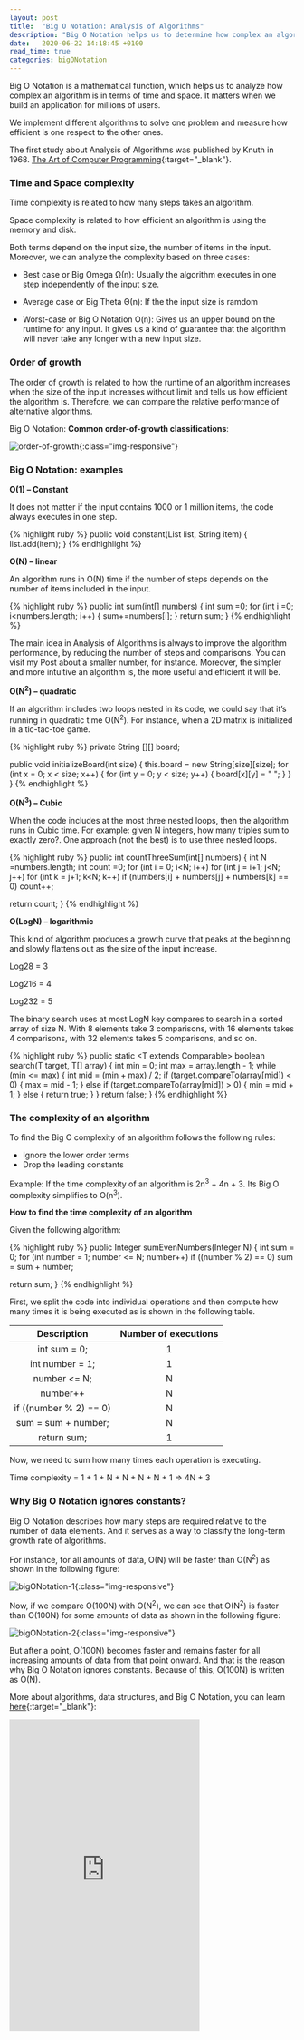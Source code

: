 ```yaml
---
layout: post
title:  "Big O Notation: Analysis of Algorithms"
description: "Big O Notation helps us to determine how complex an algorithm is. It matters when we build an application for millions of users"
date:   2020-06-22 14:18:45 +0100
read_time: true
categories: bigONotation
---
```

Big O Notation is a mathematical function, which helps us to analyze how complex an algorithm is in terms of time and space. It matters when we build an application for millions of users.

We implement different algorithms to solve one problem and measure how efficient is one respect to the other ones.

The first study about Analysis of Algorithms was published by Knuth in 1968. [The Art of Computer Programming](https://en.wikipedia.org/wiki/The_Art_of_Computer_Programming){:target="_blank"}.

### Time and Space complexity

Time complexity is related to how many steps takes an algorithm.

Space complexity is related to how efficient an algorithm is using the memory and disk.

Both terms depend on the input size, the number of items in the input. Moreover, we can analyze the complexity based on three cases:

- Best case or Big Omega Ω(n): Usually the algorithm executes in one step independently of the input size.

- Average case or Big Theta Θ(n): If the the input size is ramdom 

- Worst-case or Big O Notation  O(n): Gives us an upper bound on the runtime for any input. It gives us a kind of guarantee that the algorithm will never take any longer with a new input size.

### Order of growth

The order of growth is related to how the runtime of an algorithm increases when the size of the input increases without limit and tells us how efficient the algorithm is. Therefore, we can compare the relative performance of alternative algorithms.

Big O Notation: **Common order-of-growth classifications**:

![order-of-growth](/assets/images/order-of-growth.jpg){:class="img-responsive"}

### Big O Notation: examples

**O(1) – Constant**

It does not matter if the input contains 1000 or 1 million items, the code always executes in one step.

{% highlight ruby %}
public void constant(List<string> list, String item) {
  list.add(item);
}
{% endhighlight %}

**O(N) – linear**

An algorithm runs in O(N) time if the number of steps depends on the number of items included in the input.

{% highlight ruby %}
public int sum(int[] numbers) {
  int sum =0;
  for (int i =0; i<numbers.length; i++) {
    sum+=numbers[i];
  }
  return sum;
}
{% endhighlight %}

The main idea in Analysis of Algorithms is always to improve the algorithm performance, by reducing the number of steps and comparisons. You can visit my Post about a smaller number, for instance. Moreover, the simpler and more intuitive an algorithm is, the more useful and efficient it will be.

**O(N<sup>2</sup>) – quadratic**

If an algorithm includes two loops nested in its code, we could say that it’s running in quadratic time O(N<sup>2</sup>). For instance, when a 2D matrix is initialized in a tic-tac-toe game.

{% highlight ruby %}
private String [][] board;

public void initializeBoard(int size) {
  this.board = new String[size][size];
  for (int x = 0; x < size; x++) {
    for (int y = 0; y < size; y++) {
      board[x][y] = " ";
    }
  }
}
{% endhighlight %}

**O(N<sup>3</sup>) – Cubic**

When the code includes at the most three nested loops, then the algorithm runs in Cubic time. For example: given N integers, how many triples sum to exactly zero?. One approach (not the best) is to use three nested loops.

{% highlight ruby %}
public int countThreeSum(int[] numbers) {
  int N =numbers.length;
  int count =0;
  for (int i = 0; i<N; i++)
    for (int j = i+1; j<N; j++)
      for (int k = j+1; k<N; k++)
        if (numbers[i] + numbers[j] + numbers[k] == 0)
          count++;

  return count;
}
{% endhighlight %}

**O(LogN) – logarithmic**

This kind of algorithm produces a growth curve that peaks at the beginning and slowly flattens out as the size of the input increase.

Log28 = 3

Log216 = 4

Log232 = 5

The binary search uses at most LogN key compares to search in a sorted array of size N. With 8 elements take 3 comparisons, with 16 elements takes 4 comparisons, with 32 elements takes 5 comparisons, and so on.

{% highlight ruby %}
public static <T extends Comparable<T>> boolean search(T target, T[] array) {
  int min = 0;
  int max = array.length - 1;
  while (min <= max) {
    int mid = (min + max) / 2;
    if (target.compareTo(array[mid]) < 0) {
      max = mid - 1;
    } else if (target.compareTo(array[mid]) > 0) {
      min = mid + 1;
    } else {
      return true;
    }
  }
  return false;
}
{% endhighlight %}

### The complexity of an algorithm

To find the Big O complexity of an algorithm follows the following rules:

- Ignore the lower order terms
- Drop the leading constants

Example: If the time complexity of an algorithm is 2n<sup>3</sup> + 4n + 3. Its Big O complexity simplifies to O(n<sup>3</sup>).

**How to find the time complexity of an algorithm**

Given the following algorithm:

{% highlight ruby %}
public Integer sumEvenNumbers(Integer N) {
  int sum = 0;
  for (int number = 1; number <= N; number++)
    if ((number % 2) == 0)
      sum = sum + number;

  return sum;
}
{% endhighlight %}

First, we split the code into individual operations and then compute how many times it is being executed as is shown in the following table.

| Description | Number of executions |
| :----:      |    :----:   |
| int sum = 0; | 1 |
| int number = 1; | 1 |
| number <= N; | N |
| number++ | N |
| if ((number % 2) == 0) | N |
| sum = sum + number; | N |
| return sum; | 1 |

Now, we need to sum how many times each operation is executing.

Time complexity = 1 + 1 + N + N + N + N + 1 =>   4N + 3

### Why Big O Notation ignores constants?

Big O Notation describes how many steps are required relative to the number of data elements. And it serves as a way to classify the long-term growth rate of algorithms.

For instance, for all amounts of data, O(N) will be faster than O(N<sup>2</sup>) as shown in the following figure:

![bigONotation-1](/assets/images/bigONotation-1.jpg){:class="img-responsive"}

Now, if we compare O(100N) with O(N<sup>2</sup>), we can see that O(N<sup>2</sup>) is faster than O(100N) for some amounts of data as shown in the following figure:

![bigONotation-2](/assets/images/bigONotation-2.jpg){:class="img-responsive"}

But after a point, O(100N) becomes faster and remains faster for all increasing amounts of data from that point onward. And that is the reason why Big O Notation ignores constants. Because of this, O(100N) is written as O(N).

More about algorithms, data structures, and Big O Notation, you can learn [here](https://amzn.to/2LqceUy){:target="_blank"}:

<iframe type="text/html" width="336" height="550" frameborder="0" allowfullscreen style="max-width:100%" src="https://lesen.amazon.de/kp/card?asin=B086JCK6C4&preview=inline&linkCode=kpe&ref_=cm_sw_r_kb_dp_f2H6Fb7NENATK&tag=codersite20-20" ></iframe>
